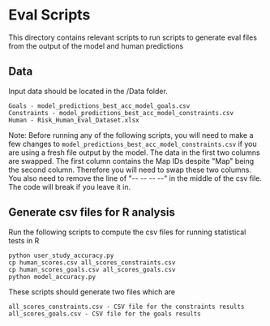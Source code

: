 # Eval Scripts
This directory contains relevant scripts to run scripts to generate eval files from the output of the model and human predictions

## Data 
Input data should be located in the /Data folder. 
```text
Goals - model_predictions_best_acc_model_goals.csv
Constraints - model_predictions_best_acc_model_constraints.csv
Human - Risk_Human_Eval_Dataset.xlsx
```
Note: Before running any of the following scripts, you will need to make a few changes to ```model_predictions_best_acc_model_constraints.csv``` if you are using a fresh file output by the model. The data in the first two columns are swapped. The first column contains the Map IDs despite "Map" being the second column. Therefore you will need to swap these two columns. You also need to remove the line of "-- -- -- --" in the middle of the csv file. The code will break if you leave it in. 

## Generate csv files for R analysis 
Run the following scripts to compute the csv files for running statistical tests in R
```commandline
python user_study_accuracy.py
cp human_scores.csv all_scores_constraints.csv
cp human_scores_goals.csv all_scores_goals.csv
python model_accuracy.py
```



These scripts should generate two files which are 
```text
all_scores_constraints.csv - CSV file for the constraints results
all_scores_goals.csv - CSV file for the goals results
```